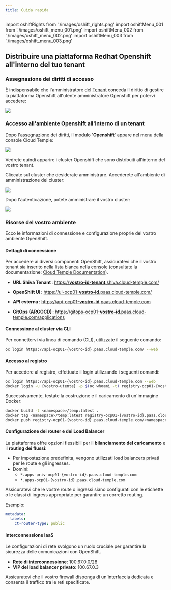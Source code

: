 ```yaml
---
title: Guida rapida
---
```

import oshiftRights from './images/oshift_rights.png'
import oshiftMenu_001 from './images/oshift_menu_001.png'
import oshiftMenu_002 from './images/oshift_menu_002.png'
import oshiftMenu_003 from './images/oshift_menu_003.png'


## Distribuire una piattaforma Redhat Openshift all'interno del tuo tenant

### Assegnazione dei diritti di accesso

È indispensabile che l'amministratore del [Tenant](../console/iam/concepts.md#tenants) conceda il diritto di gestire la piattaforma Openshift all'utente amministratore Openshift per potervi accedere:

<img src={oshiftRights} />

### Accesso all'ambiente Openshift all'interno di un tenant

Dopo l'assegnazione dei diritti, il modulo '__Openshift__' appare nel menu della console Cloud Temple:

<img src={oshiftMenu_001} />

Vedrete quindi apparire i cluster Openshift che sono distribuiti all'interno del vostro tenant.

Cliccate sul cluster che desiderate amministrare. Accederete all'ambiente di amministrazione del cluster:

<img src={oshiftMenu_002} />

Dopo l'autenticazione, potete amministrare il vostro cluster:

<img src={oshiftMenu_003} />

### Risorse del vostro ambiente

Ecco le informazioni di connessione e configurazione proprie del vostro ambiente OpenShift.

#### Dettagli di connessione

Per accedere ai diversi componenti OpenShift, assicuratevi che il vostro tenant sia inserito nella lista bianca nella console (consultate la documentazione: [Cloud Temple Documentation](https://docs.cloud-temple.com/)).

- __URL Shiva Tenant__ :
  [https://**vostro-id-tenant**.shiva.cloud-temple.com/](https://**vostro-id-tenant**.shiva.cloud-temple.com/)

- __OpenShift UI__ :
  [https://ui-ocp01-**vostro-id**.paas.cloud-temple.com/](https://ui-ocp01-**vostro-id**.paas.cloud-temple.com/)

- __API esterna__ :
  [https://api-ocp01-**vostro-id**.paas.cloud-temple.com](https://api-ocp01-**vostro-id**.paas.cloud-temple.com)

- __GitOps (ARGOCD)__ :
  [https://gitops-ocp01-**vostro-id**.paas.cloud-temple.com/applications](https://gitops-ocp01-**vostro-id**.paas.cloud-temple.com/applications)

#### Connessione al cluster via CLI

Per connettervi via linea di comando (CLI), utilizzate il seguente comando:

```bash
oc login https://api-ocp01-{vostro-id}.paas.cloud-temple.com/ --web
```

#### Accesso al registro

Per accedere al registro, effettuate il login utilizzando i seguenti comandi:

```bash
oc login https://api-ocp01-{vostro-id}.paas.cloud-temple.com --web
docker login -u {vostro-utente} -p $(oc whoami -t) registry-ocp01-{vostro-id}.paas.cloud-temple.com
```

Successivamente, testate la costruzione e il caricamento di un'immagine Docker:

```bash
docker build -t <namespace>/temp:latest .
docker tag <namespace>/temp:latest registry-ocp01-{vostro-id}.paas.cloud-temple.com/<namespace>/temp:latest
docker push registry-ocp01-{vostro-id}.paas.cloud-temple.com/<namespace>/temp:latest
```

#### Configurazione dei router e dei Load Balancer

La piattaforma offre opzioni flessibili per il __bilanciamento del caricamento__ e il __routing dei flussi__:

- Per impostazione predefinita, vengono utilizzati load balancers privati per le route e gli ingresses.
- Domini:
  - `*.apps-priv-ocp01-{vostro-id}.paas.cloud-temple.com`
  - `*.apps-ocp01-{vostro-id}.paas.cloud-temple.com`

Assicuratevi che le vostre route o ingressi siano configurati con le etichette o le classi di ingress appropriate per garantire un corretto routing.

Esempio:

```yaml
metadata:
  labels:
    ct-router-type: public
```

#### Interconnessione IaaS

Le configurazioni di rete svolgono un ruolo cruciale per garantire la sicurezza delle comunicazioni con OpenShift.

- __Rete di interconnessione__: 100.67.0.0/28
- __VIP del load balancer privato__: 100.67.0.3

Assicuratevi che il vostro firewall disponga di un'interfaccia dedicata e consenta il traffico tra le reti specificate.

